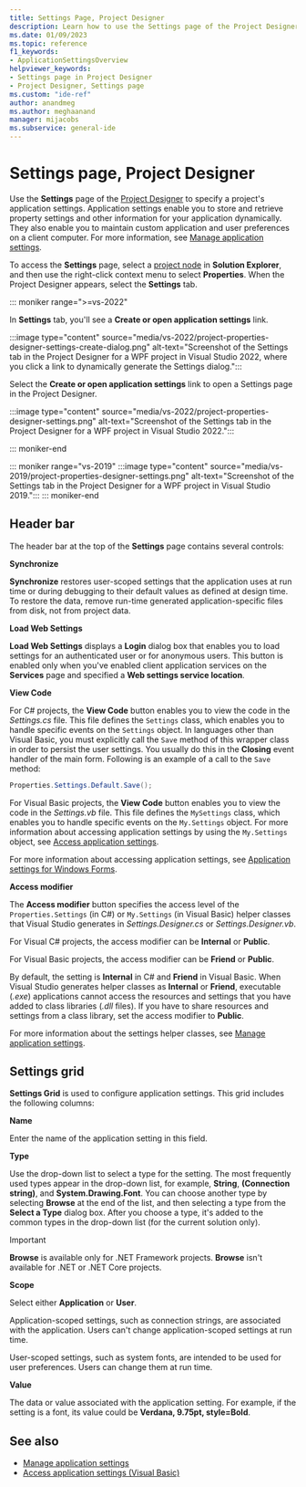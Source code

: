 ```yaml
---
title: Settings Page, Project Designer
description: Learn how to use the Settings page of the Project Designer to specify a project's application settings.
ms.date: 01/09/2023
ms.topic: reference
f1_keywords:
- ApplicationSettingsOverview
helpviewer_keywords:
- Settings page in Project Designer
- Project Designer, Settings page
ms.custom: "ide-ref"
author: anandmeg
ms.author: meghaanand
manager: mijacobs
ms.subservice: general-ide
---
```

# Settings page, Project Designer

Use the **Settings** page of the [Project Designer](../ide/reference/project-properties-reference.md) to specify a project's application settings. Application settings enable you to store and retrieve property settings and other information for your application dynamically. They also enable you to maintain custom application and user preferences on a client computer. For more information, see [Manage application settings](managing-application-settings-dotnet.md).

To access the **Settings** page, select a [project node](use-solution-explorer.md#solution-explorer-context-menu) in **Solution Explorer**, and then use the right-click context menu to select **Properties**. When the Project Designer appears, select the **Settings** tab.

::: moniker range=">=vs-2022"

In **Settings** tab, you'll see a **Create or open application settings** link.

:::image type="content" source="media/vs-2022/project-properties-designer-settings-create-dialog.png" alt-text="Screenshot of the Settings tab in the Project Designer for a WPF project in Visual Studio 2022, where you click a link to dynamically generate the Settings dialog.":::

Select the **Create or open application settings** link to open a Settings page in the Project Designer.

:::image type="content" source="media/vs-2022/project-properties-designer-settings.png" alt-text="Screenshot of the Settings tab in the Project Designer for a WPF project in Visual Studio 2022.":::

::: moniker-end

::: moniker range="vs-2019"
:::image type="content" source="media/vs-2019/project-properties-designer-settings.png" alt-text="Screenshot of the Settings tab in the Project Designer for a WPF project in Visual Studio 2019.":::
::: moniker-end

## Header bar

The header bar at the top of the **Settings** page contains several controls:

**Synchronize**

**Synchronize** restores user-scoped settings that the application uses at run time or during debugging to their default values as defined at design time. To restore the data, remove run-time generated application-specific files from disk, not from project data.

**Load Web Settings**

**Load Web Settings** displays a **Login** dialog box that enables you to load settings for an authenticated user or for anonymous users. This button is enabled only when you've enabled client application services on the **Services** page and specified a **Web settings service location**.

**View Code**

For C# projects, the **View Code** button enables you to view the code in the *Settings.cs* file. This file defines the `Settings` class, which enables you to handle specific events on the `Settings` object. In languages other than Visual Basic, you must explicitly call the `Save` method of this wrapper class in order to persist the user settings. You usually do this in the **Closing** event handler of the main form. Following is an example of a call to the `Save` method:

```csharp
Properties.Settings.Default.Save();
```

For Visual Basic projects, the **View Code** button enables you to view the code in the *Settings.vb* file. This file defines the `MySettings` class, which enables you to handle specific events on the `My.Settings` object. For more information about accessing application settings by using the `My.Settings` object, see [Access application settings](/dotnet/visual-basic/developing-apps/programming/app-settings/accessing-application-settings).

For more information about accessing application settings, see [Application settings for Windows Forms](/dotnet/framework/winforms/advanced/application-settings-for-windows-forms).

**Access modifier**

The **Access modifier** button specifies the access level of the `Properties.Settings` (in C#) or `My.Settings` (in Visual Basic) helper classes that Visual Studio generates in *Settings.Designer.cs* or *Settings.Designer.vb*.

For Visual C# projects, the access modifier can be **Internal** or **Public**.

For Visual Basic projects, the access modifier can be **Friend** or **Public**.

By default, the setting is **Internal** in C# and **Friend** in Visual Basic. When Visual Studio generates helper classes as **Internal** or **Friend**, executable (*.exe*) applications cannot access the resources and settings that you have added to class libraries (*.dll* files). If you have to share resources and settings from a class library, set the access modifier to **Public**.

For more information about the settings helper classes, see [Manage application settings](managing-application-settings-dotnet.md).

## Settings grid

**Settings Grid** is used to configure application settings. This grid includes the following columns:

**Name**

Enter the name of the application setting in this field.

**Type**

Use the drop-down list to select a type for the setting. The most frequently used types appear in the drop-down list, for example, **String**, **(Connection string)**, and **System.Drawing.Font**. You can choose another type by selecting **Browse** at the end of the list, and then selecting a type from the **Select a Type** dialog box. After you choose a type, it's added to the common types in the drop-down list (for the current solution only).

> [!IMPORTANT]
> **Browse** is available only for .NET Framework projects. **Browse** isn't available for .NET or .NET Core projects.

**Scope**

Select either **Application** or **User**.

Application-scoped settings, such as connection strings, are associated with the application. Users can't change application-scoped settings at run time.

User-scoped settings, such as system fonts, are intended to be used for user preferences. Users can change them at run time.

**Value**

The data or value associated with the application setting. For example, if the setting is a font, its value could be **Verdana, 9.75pt, style=Bold**.

## See also

- [Manage application settings](managing-application-settings-dotnet.md)
- [Access application settings (Visual Basic)](/dotnet/visual-basic/developing-apps/programming/app-settings/accessing-application-settings)

